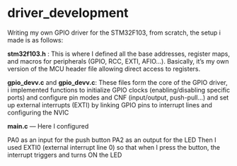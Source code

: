 # driver_development

Writing my own GPIO driver for the STM32F103, from scratch, the setup i made is as follows:

**stm32f103.h** : This is where I defined all the base addresses, register maps, and macros for peripherals (GPIO, RCC, EXTI, AFIO...). Basically, it’s my own version of the MCU header file allowing direct access to registers.

**gpio_devv.c** and **gpio_devv.c**: These files form the core of the GPIO driver, i implemented functions to initialize GPIO clocks (enabling/disabling specific ports) and configure pin modes and CNF (input/output, push-pull...) and set up external interrupts (EXTI) by linking GPIO pins to interrupt lines and configuring the NVIC

**main.c** — Here I configured

PA0 as an input for the push button
PA2 as an output for the LED
Then I used EXTI0 (external interrupt line 0) so that when I press the button, the interrupt triggers and turns ON the LED 
